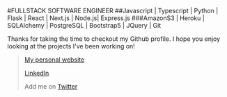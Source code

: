 <!---
pagman77/pagman77 is a ✨ special ✨ repository because its `README.md` (this file) appears on your GitHub profile.
You can click the Preview link to take a look at your changes.
--->
#FULLSTACK SOFTWARE ENGINEER
##Javascript | Typescript | Python | Flask | React | Next.js | Node.js| Express.js
###AmazonS3 | Heroku | SQLAlchemy | PostgreSQL | Bootstrap5 | JQuery | Git

Thanks for taking the time to checkout my Github profile. I hope you enjoy looking at the projects I've been working on!

>[My personal website](https://www.michaelpaglione.com)
>
>[LinkedIn](https://www.linkedin.com/in/michael-paglione)
>
>Add me on [Twitter](https://twitter.com/dev_michaelp)
